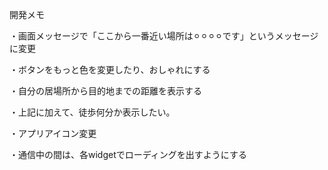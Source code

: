 開発メモ

・画面メッセージで「ここから一番近い場所は⚪︎⚪︎⚪︎⚪︎です」というメッセージに変更

・ボタンをもっと色を変更したり、おしゃれにする

・自分の居場所から目的地までの距離を表示する

・上記に加えて、徒歩何分か表示したい。

・アプリアイコン変更

・通信中の間は、各widgetでローディングを出すようにする